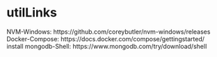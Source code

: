 # utilLinks

<p align="left">
NVM-Windows: https://github.com/coreybutler/nvm-windows/releases <br />
Docker-Compose: https://docs.docker.com/compose/gettingstarted/ <br />
install mongodb-Shell: https://www.mongodb.com/try/download/shell
</p>
